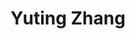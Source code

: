 ---
# Display name
title: Yuting Zhang

# Full Name (for SEO)
first_name: Yuting
last_name: Zhang

# Is this the primary user of the site?
superuser: true

# Role/position
# 这里写当前学历，入学年份和联合指导导师
# 例如：
role: Ph.D. student '24

# Organizations/Affiliations
organizations:
  - name: AI Thrust, HKUST(GZ)
    url: https://ait.hkust-gz.edu.cn/

interests:
  - Recommender Systems
  - Graph Neural Network
  - Data Mining

education:
  courses:
    # 这里不用写在读学历
    - course: MSc. in Computer Science
      institution: Institute of Computing Technology, Chinese Academy of Sciences
    - course: B.Eng. in Computer Science 
      institution: BeiHang University

# Social/Academic Networking
# form "mailto:your-email@example.com" or "#contact" for contact widget.
# 这部分选填，如果不写，请在 link: 后面留空
social:

# Organizational groups that you belong to (for People widget)
# 可选项： [Faculty, Ph.D. Students, Mphil Students, Research Assistants]
user_groups:
  - Ph.D. Students
---